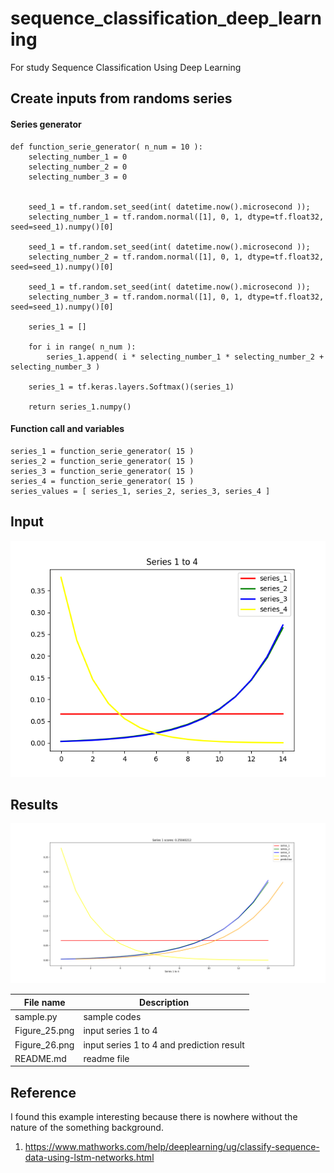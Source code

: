 # sequence_classification_deep_learning
For study Sequence Classification Using Deep Learning

## Create inputs from randoms series ##

#### Series generator ####

```
def function_serie_generator( n_num = 10 ):
	selecting_number_1 = 0
	selecting_number_2 = 0
	selecting_number_3 = 0
	
	
	seed_1 = tf.random.set_seed(int( datetime.now().microsecond ));
	selecting_number_1 = tf.random.normal([1], 0, 1, dtype=tf.float32, seed=seed_1).numpy()[0]
	
	seed_1 = tf.random.set_seed(int( datetime.now().microsecond ));
	selecting_number_2 = tf.random.normal([1], 0, 1, dtype=tf.float32, seed=seed_1).numpy()[0]
	
	seed_1 = tf.random.set_seed(int( datetime.now().microsecond ));
	selecting_number_3 = tf.random.normal([1], 0, 1, dtype=tf.float32, seed=seed_1).numpy()[0]
	
	series_1 = []
	
	for i in range( n_num ):
		series_1.append( i * selecting_number_1 * selecting_number_2 + selecting_number_3 )
	
	series_1 = tf.keras.layers.Softmax()(series_1)
	
	return series_1.numpy()
```

#### Function call and variables ####

```
series_1 = function_serie_generator( 15 )
series_2 = function_serie_generator( 15 )
series_3 = function_serie_generator( 15 )
series_4 = function_serie_generator( 15 )
series_values = [ series_1, series_2, series_3, series_4 ]
```

## Input ##

![Alt text](https://github.com/jkaewprateep/sequence_classification_deep_learning/blob/main/Figure_25.png "input")

## Results ##

![Alt text](https://github.com/jkaewprateep/sequence_classification_deep_learning/blob/main/Figure_26.png "input")

| File name | Description |
--- | --- |
| sample.py | sample codes |
| Figure_25.png | input series 1 to 4 |
| Figure_26.png | input series 1 to 4 and prediction result |
| README.md | readme file |

## Reference ##

I found this example interesting because there is nowhere without the nature of the something background.

1. https://www.mathworks.com/help/deeplearning/ug/classify-sequence-data-using-lstm-networks.html
